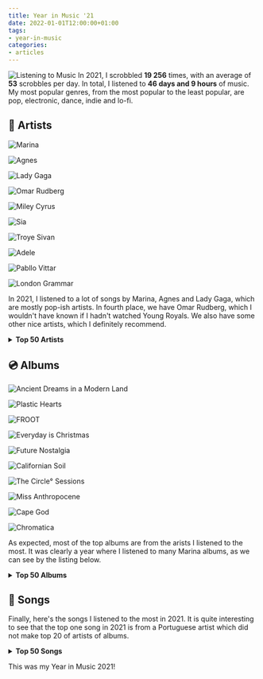 ```yaml
---
title: Year in Music '21
date: 2022-01-01T12:00:00+01:00
tags:
- year-in-music
categories:
- articles
---
```


<style>
img.cute-listener {
  max-width: 100px;
  margin-top: 0;
  margin-right: 1rem
}
</style>

![Listening to Music](https://cdn.hacdias.com/media/2021-05-cute-music.gif?class=right+pixelated+cute-listener) In 2021, I scrobbled **19 256** times, with an average of **53** scrobbles per day. In total, I listened to **46 days and 9 hours** of music. My most popular genres, from the most popular to the least popular, are pop, electronic, dance, indie and lo-fi.

<!--more-->

<style>
:root {
  --accent: #9d7dce;
}

.top-grid img {
  aspect-ratio: 1/1;
}

.logs .e {
  grid-template-columns: auto 12rem 7rem;
}
</style>


## 🎤 Artists

<div class='fg fw top-grid' style='grid-template-columns: repeat(5, 1fr)'>

![Marina](https://cdn.hacdias.com/media/b34e1316d8714c132d57f3b5b2eaa46207e1268b2bcb71fb0edbe9fd0b34233e.jpg?caption=false)

![Agnes](cdn:/d05c775ecf6d377a5717518abe2ff422b8081bc29da033d35d06750c40d5e06c?caption=false)

![Lady Gaga](cdn:/564353aa3658cb5d5917beb2df945fb35464d53a58cc3389d542e53039023c57?caption=false)

![Omar Rudberg](https://cdn.hacdias.com/media/4fa22c1d096db6f2866de6bb68ec284874a19d0552957fe382358fbab080be23.jpg?caption=false)

![Miley Cyrus](cdn:/2f1352eb634d0808eaed67ad3554361ba6c2e9e45c08383217cc8120b096468f?caption=false)

![Sia](https://cdn.hacdias.com/media/0fb36432aae072573df07ef4716da066dc423e7e8698a3061279f8c39377682a.jpg?caption=false)

![Troye Sivan](cdn:/a60fc741619d7f5b3b8f4e135ced8f77ae6e0273aa672cbd3e301aeb35e06ebc?caption=false)

![Adele](cdn:/bf725db556ab34574d3e1a752ceb2ffa1ecd68c585602c744c584c9da8aeee13?caption=false)

![Pabllo Vittar](cdn:/9fb7e64e92a94b1d9e61c1d20a5debd0cd83182b3372ee744ec64c33dbf56457?caption=false)

![London Grammar](cdn:/cf9cbe518b0630e628ea8ea2e48752dc165a9e9b12546b39488699e05728c4e1?caption=false)

</div>

In 2021, I listened to a lot of songs by Marina, Agnes and Lady Gaga, which are mostly pop-ish artists. In fourth place, we have Omar Rudberg, which I wouldn't have known if I hadn't watched Young Royals. We also have some other nice artists, which I definitely recommend.

<details>
  <summary>
    <strong>Top 50 Artists</strong>
  </summary>
  <div class='logs box'>
    <div class='e'>
      <div>Marina</div>
      <div>858 scrobbles</div>
    </div>
    <div class='e'>
      <div>Agnes</div>
      <div>469 scrobbles</div>
    </div>
    <div class='e'>
      <div>Lady Gaga</div>
      <div>460 scrobbles</div>
    </div>
    <div class='e'>
      <div>Omar Rudberg</div>
      <div>438 scrobbles</div>
    </div>
    <div class='e'>
      <div>Miley Cyrus</div>
      <div>342 scrobbles</div>
    </div>
    <div class='e'>
      <div>Sia</div>
      <div>336 scrobbles</div>
    </div>
    <div class='e'>
      <div>Troye Sivan</div>
      <div>297 scrobbles</div>
    </div>
    <div class='e'>
      <div>Adele</div>
      <div>233 scrobbles</div>
    </div>
    <div class='e'>
      <div>Pabllo Vittar</div>
      <div>214 scrobbles</div>
    </div>
    <div class='e'>
      <div>London Grammar</div>
      <div>185 scrobbles</div>
    </div>
    <div class='e'>
      <div>Bárbara Tinoco</div>
      <div>175 scrobbles</div>
    </div>
    <div class='e'>
      <div>Slayyyter</div>
      <div>164 scrobbles</div>
    </div>
    <div class='e'>
      <div>Allie X</div>
      <div>159 scrobbles</div>
    </div>
    <div class='e'>
      <div>Charli XCX</div>
      <div>159 scrobbles</div>
    </div>
    <div class='e'>
      <div>Grimes</div>
      <div>157 scrobbles</div>
    </div>
    <div class='e'>
      <div>Kim Petras</div>
      <div>152 scrobbles</div>
    </div>
    <div class='e'>
      <div>Dua Lipa</div>
      <div>142 scrobbles</div>
    </div>
    <div class='e'>
      <div>Alma</div>
      <div>129 scrobbles</div>
    </div>
    <div class='e'>
      <div>GALXARA</div>
      <div>128 scrobbles</div>
    </div>
    <div class='e'>
      <div>Blaya</div>
      <div>124 scrobbles</div>
    </div>
    <div class='e'>
      <div>MØ</div>
      <div>116 scrobbles</div>
    </div>
    <div class='e'>
      <div>Lana Del Rey</div>
      <div>114 scrobbles</div>
    </div>
    <div class='e'>
      <div>Alexandre Desplat</div>
      <div>112 scrobbles</div>
    </div>
    <div class='e'>
      <div>Bruno Mars</div>
      <div>109 scrobbles</div>
    </div>
    <div class='e'>
      <div>Amor Electro</div>
      <div>107 scrobbles</div>
    </div>
    <div class='e'>
      <div>Selena Gomez</div>
      <div>103 scrobbles</div>
    </div>
    <div class='e'>
      <div>Imagine Dragons</div>
      <div>95 scrobbles</div>
    </div>
    <div class='e'>
      <div>Coldplay</div>
      <div>92 scrobbles</div>
    </div>
    <div class='e'>
      <div>Pink Floyd</div>
      <div>91 scrobbles</div>
    </div>
    <div class='e'>
      <div>The xx</div>
      <div>88 scrobbles</div>
    </div>
    <div class='e'>
      <div>FO&O</div>
      <div>82 scrobbles</div>
    </div>
    <div class='e'>
      <div>Christine and the Queens</div>
      <div>80 scrobbles</div>
    </div>
    <div class='e'>
      <div>Olivia Rodrigo</div>
      <div>80 scrobbles</div>
    </div>
    <div class='e'>
      <div>RuPaul</div>
      <div>79 scrobbles</div>
    </div>
    <div class='e'>
      <div>Lil Nas X</div>
      <div>77 scrobbles</div>
    </div>
    <div class='e'>
      <div>Conan Gray</div>
      <div>75 scrobbles</div>
    </div>
    <div class='e'>
      <div>Måneskin</div>
      <div>75 scrobbles</div>
    </div>
    <div class='e'>
      <div>Luísa Sonza</div>
      <div>74 scrobbles</div>
    </div>
    <div class='e'>
      <div>Robyn</div>
      <div>74 scrobbles</div>
    </div>
    <div class='e'>
      <div>The Weeknd</div>
      <div>72 scrobbles</div>
    </div>
    <div class='e'>
      <div>Ellie Goulding</div>
      <div>71 scrobbles</div>
    </div>
    <div class='e'>
      <div>Elton John</div>
      <div>71 scrobbles</div>
    </div>
    <div class='e'>
      <div>Daði Freyr</div>
      <div>70 scrobbles</div>
    </div>
    <div class='e'>
      <div>Steps</div>
      <div>70 scrobbles</div>
    </div>
    <div class='e'>
      <div>Camila Cabello</div>
      <div>69 scrobbles</div>
    </div>
    <div class='e'>
      <div>Fernando Daniel</div>
      <div>69 scrobbles</div>
    </div>
    <div class='e'>
      <div>a.Rose</div>
      <div>67 scrobbles</div>
    </div>
    <div class='e'>
      <div>Tove Lo</div>
      <div>67 scrobbles</div>
    </div>
    <div class='e'>
      <div>Cutts</div>
      <div>65 scrobbles</div>
    </div>
  </div>
</details>

## 💿 Albums

<div class='fg fw top-grid' style='grid-template-columns: repeat(5, 1fr)'>

![Ancient Dreams in a Modern Land](cdn:/f7f5fba32e26f31e910eefa5fc5d49b4c7b6a8bd961c2e1e99e6157ce8b5908c?caption=false)

![Plastic Hearts](cdn:/3c571f324636667afd1549edb9f90e440e9feb1d9a34980dd470fc2fb44b0cc0?caption=false)

![FROOT](cdn:/f4ae984c7fbbd0029a2feb44607301910e34478ba6c410edf8434410f0587494?caption=false)

![Everyday is Christmas](cdn:/0ec7a2f355c06dc22a80e3f513a55c2cf1756e5c8ae4fc0d07ff84a49315ce65?caption=false)

![Future Nostalgia](cdn:/0baebd7071c50b9969c643379e9d2adce7e9b08e6053afc2c3c7ec3317503189?caption=false)

![Californian Soil](https://cdn.hacdias.com/media/986873255bb1f3827b41e6c6031ebd302b50f91ff97a9ee641161b28b7fe5a62.jpg?caption=false)

![The Circle° Sessions](cdn:/588cdc20ffd0fef164263ad74affab28f455dc349f07e6fabdfb04f086dc3045?caption=false)

![Miss Anthropocene](cdn:/7013d3c8ecad0307005b082b0a3dde810e11d43df2d7844be058c30e52d2e6dd?caption=false)

![Cape God](cdn:/6e645366be167154d1ed32ac4df9d7c6282eacc253cbccf8d1bfee655a622aa8?caption=false)

![Chromatica](cdn:/40dbc8987bece7eee4d48aa852f0a9062319b0f3102cae37a34a3501e071dd59?caption=false)

</div>

As expected, most of the top albums are from the arists I listened to the most. It was clearly a year where I listened to many Marina albums, as we can see by the listing below.

<details>
  <summary>
    <strong>Top 50 Albums</strong>
  </summary>
  <div class='logs box'>
    <div class='e'>
      <div>Ancient Dreams in a Modern Land</div>
      <div>Marina</div>
      <div>521 scrobbles</div>
    </div>
    <div class='e'>
      <div>Plastic Hearts</div>
      <div>Miley Cyrus</div>
      <div>206 scrobbles</div>
    </div>
    <div class='e'>
      <div>FROOT</div>
      <div>Marina</div>
      <div>202 scrobbles</div>
    </div>
    <div class='e'>
      <div>Everyday is Christmas (Deluxe Edition)</div>
      <div>Sia</div>
      <div>162 scrobbles</div>
    </div>
    <div class='e'>
      <div>Future Nostalgia</div>
      <div>Dua Lipa</div>
      <div>133 scrobbles</div>
    </div>
    <div class='e'>
      <div>Californian Soil</div>
      <div>London Grammar</div>
      <div>125 scrobbles</div>
    </div>
    <div class='e'>
      <div>The Circle° Sessions</div>
      <div>Agnes</div>
      <div>112 scrobbles</div>
    </div>
    <div class='e'>
      <div>Miss Anthropocene (Deluxe Edition)</div>
      <div>Grimes</div>
      <div>99 scrobbles</div>
    </div>
    <div class='e'>
      <div>Cape God</div>
      <div>Allie X</div>
      <div>97 scrobbles</div>
    </div>
    <div class='e'>
      <div>Chromatica</div>
      <div>Lady Gaga</div>
      <div>94 scrobbles</div>
    </div>
    <div class='e'>
      <div>Born to Die - The Paradise Edition</div>
      <div>Lana Del Rey</div>
      <div>92 scrobbles</div>
    </div>
    <div class='e'>
      <div>The Fame</div>
      <div>Lady Gaga</div>
      <div>88 scrobbles</div>
    </div>
    <div class='e'>
      <div>Bloom</div>
      <div>Troye Sivan</div>
      <div>86 scrobbles</div>
    </div>
    <div class='e'>
      <div>Alla Ba Ouff</div>
      <div>Omar Rudberg</div>
      <div>85 scrobbles</div>
    </div>
    <div class='e'>
      <div>FO&O</div>
      <div>FO&O</div>
      <div>82 scrobbles</div>
    </div>
    <div class='e'>
      <div>For the Throne (Music Inspired by the HBO Series Game of Thrones)</div>
      <div>game of thrones</div>
      <div>81 scrobbles</div>
    </div>
    <div class='e'>
      <div>Omar Covers</div>
      <div>Omar Rudberg</div>
      <div>81 scrobbles</div>
    </div>
    <div class='e'>
      <div>Ok</div>
      <div>Blaya</div>
      <div>80 scrobbles</div>
    </div>
    <div class='e'>
      <div>The Endless River</div>
      <div>Pink Floyd</div>
      <div>77 scrobbles</div>
    </div>
    <div class='e'>
      <div>Dum</div>
      <div>Omar Rudberg</div>
      <div>76 scrobbles</div>
    </div>
    <div class='e'>
      <div>Night Visions (Deluxe)</div>
      <div>Imagine Dragons</div>
      <div>75 scrobbles</div>
    </div>
    <div class='e'>
      <div>30</div>
      <div>Adele</div>
      <div>74 scrobbles</div>
    </div>
    <div class='e'>
      <div>Harry Potter and the Deathly Hallows, Pt. 1 (Original Motion Picture Soundtrack)</div>
      <div>Alexandre Desplat</div>
      <div>73 scrobbles</div>
    </div>
    <div class='e'>
      <div>MONTERO (Call Me by Your Name)</div>
      <div>Lil Nas X</div>
      <div>73 scrobbles</div>
    </div>
    <div class='e'>
      <div>It Takes A Fool To Remain Sane</div>
      <div>Omar Rudberg</div>
      <div>72 scrobbles</div>
    </div>
    <div class='e'>
      <div>People Watching</div>
      <div>Conan Gray</div>
      <div>70 scrobbles</div>
    </div>
    <div class='e'>
      <div>La Mesa</div>
      <div>Omar Rudberg</div>
      <div>70 scrobbles</div>
    </div>
    <div class='e'>
      <div>Camila</div>
      <div>Camila Cabello</div>
      <div>69 scrobbles</div>
    </div>
    <div class='e'>
      <div>DOCE 22</div>
      <div>Luísa Sonza</div>
      <div>69 scrobbles</div>
    </div>
    <div class='e'>
      <div>Can't Be Tamed</div>
      <div>Miley Cyrus</div>
      <div>68 scrobbles</div>
    </div>
    <div class='e'>
      <div>The Heart Wants What It Wants</div>
      <div>Selena Gomez</div>
      <div>68 scrobbles</div>
    </div>
    <div class='e'>
      <div>Batidão Tropical</div>
      <div>Pabllo Vittar</div>
      <div>67 scrobbles</div>
    </div>
    <div class='e'>
      <div>Clouds</div>
      <div>Slayyyter</div>
      <div>67 scrobbles</div>
    </div>
    <div class='e'>
      <div>I Miss The Days (feat. Party Pupils)</div>
      <div>GALXARA</div>
      <div>66 scrobbles</div>
    </div>
    <div class='e'>
      <div>good 4 u</div>
      <div>Olivia Rodrigo</div>
      <div>66 scrobbles</div>
    </div>
    <div class='e'>
      <div>Dance Love Pop (The Love Love Love Edition)</div>
      <div>Agnes</div>
      <div>65 scrobbles</div>
    </div>
    <div class='e'>
      <div>Honey</div>
      <div>Cutts</div>
      <div>65 scrobbles</div>
    </div>
    <div class='e'>
      <div>Warcry</div>
      <div>Elias</div>
      <div>64 scrobbles</div>
    </div>
    <div class='e'>
      <div>The London Sessions</div>
      <div>Tiësto</div>
      <div>64 scrobbles</div>
    </div>
    <div class='e'>
      <div>24 Hours</div>
      <div>Agnes</div>
      <div>62 scrobbles</div>
    </div>
    <div class='e'>
      <div>10 Years</div>
      <div>Daði Freyr</div>
      <div>61 scrobbles</div>
    </div>
    <div class='e'>
      <div>Loving Nobody</div>
      <div>GALXARA</div>
      <div>61 scrobbles</div>
    </div>
    <div class='e'>
      <div>Goodlife</div>
      <div>Agnes</div>
      <div>60 scrobbles</div>
    </div>
    <div class='e'>
      <div>Fingers Crossed</div>
      <div>Agnes</div>
      <div>59 scrobbles</div>
    </div>
    <div class='e'>
      <div>Il ballo della vita</div>
      <div>Måneskin</div>
      <div>58 scrobbles</div>
    </div>
    <div class='e'>
      <div>TRXYE</div>
      <div>Troye Sivan</div>
      <div>58 scrobbles</div>
    </div>
    <div class='e'>
      <div>Have U Seen Her?</div>
      <div>Alma</div>
      <div>57 scrobbles</div>
    </div>
    <div class='e'>
      <div>Desalinhados</div>
      <div>Bárbara Tinoco</div>
      <div>57 scrobbles</div>
    </div>
    <div class='e'>
      <div>Outras Línguas</div>
      <div>Bárbara Tinoco</div>
      <div>57 scrobbles</div>
    </div>
  </div>
</details>

## 🎵 Songs

Finally, here's the songs I listened to the most in 2021. It is quite interesting to see that the top one song in 2021 is from a Portuguese artist which did not make top 20 of artists of albums.

<details>
  <summary>
    <strong>Top 50 Songs</strong>
  </summary>
  <div class='logs box'>
    <div class='e'>
      <div>Ok</div>
      <div>Blaya</div>
      <div>96 scrobbles</div>
    </div>
    <div class='e'>
      <div>Alla Ba Ouff</div>
      <div>Omar Rudberg</div>
      <div>85 scrobbles</div>
    </div>
    <div class='e'>
      <div>Man's World</div>
      <div>Marina</div>
      <div>82 scrobbles</div>
    </div>
    <div class='e'>
      <div>Hurt Like We Did</div>
      <div>FO&O</div>
      <div>81 scrobbles</div>
    </div>
    <div class='e'>
      <div>I'm a Ruin</div>
      <div>Marina</div>
      <div>79 scrobbles</div>
    </div>
    <div class='e'>
      <div>Ancient Dreams in a Modern Land</div>
      <div>Marina</div>
      <div>77 scrobbles</div>
    </div>
    <div class='e'>
      <div>good 4 u</div>
      <div>Olivia Rodrigo</div>
      <div>77 scrobbles</div>
    </div>
    <div class='e'>
      <div>Dum</div>
      <div>Omar Rudberg</div>
      <div>76 scrobbles</div>
    </div>
    <div class='e'>
      <div>Remember</div>
      <div>Omar Rudberg</div>
      <div>75 scrobbles</div>
    </div>
    <div class='e'>
      <div>Fingers Crossed</div>
      <div>Agnes</div>
      <div>74 scrobbles</div>
    </div>
    <div class='e'>
      <div>MONTERO (Call Me by Your Name)</div>
      <div>Lil Nas X</div>
      <div>74 scrobbles</div>
    </div>
    <div class='e'>
      <div>MODO TURBO</div>
      <div>Luísa Sonza</div>
      <div>74 scrobbles</div>
    </div>
    <div class='e'>
      <div>Purge the Poison</div>
      <div>Marina</div>
      <div>73 scrobbles</div>
    </div>
    <div class='e'>
      <div>It Takes A Fool To Remain Sane</div>
      <div>Omar Rudberg</div>
      <div>73 scrobbles</div>
    </div>
    <div class='e'>
      <div>24 Hours</div>
      <div>Agnes</div>
      <div>72 scrobbles</div>
    </div>
    <div class='e'>
      <div>People Watching</div>
      <div>Conan Gray</div>
      <div>71 scrobbles</div>
    </div>
    <div class='e'>
      <div>Pandora's Box</div>
      <div>Marina</div>
      <div>71 scrobbles</div>
    </div>
    <div class='e'>
      <div>La Mesa</div>
      <div>Omar Rudberg</div>
      <div>70 scrobbles</div>
    </div>
    <div class='e'>
      <div>The Heart Wants What It Wants</div>
      <div>Selena Gomez</div>
      <div>70 scrobbles</div>
    </div>
    <div class='e'>
      <div>Never Be the Same</div>
      <div>Camila Cabello</div>
      <div>69 scrobbles</div>
    </div>
    <div class='e'>
      <div>IDORU</div>
      <div>Grimes</div>
      <div>68 scrobbles</div>
    </div>
    <div class='e'>
      <div>Clouds</div>
      <div>Slayyyter</div>
      <div>67 scrobbles</div>
    </div>
    <div class='e'>
      <div>I Miss The Days (feat. Party Pupils)</div>
      <div>GALXARA</div>
      <div>66 scrobbles</div>
    </div>
    <div class='e'>
      <div>Venus Fly Trap</div>
      <div>Marina</div>
      <div>66 scrobbles</div>
    </div>
    <div class='e'>
      <div>Honey</div>
      <div>Cutts</div>
      <div>65 scrobbles</div>
    </div>
    <div class='e'>
      <div>I Love You But I Love Me More</div>
      <div>Marina</div>
      <div>65 scrobbles</div>
    </div>
    <div class='e'>
      <div>Revolution</div>
      <div>Elias</div>
      <div>64 scrobbles</div>
    </div>
    <div class='e'>
      <div>Highly Emotional People</div>
      <div>Marina</div>
      <div>64 scrobbles</div>
    </div>
    <div class='e'>
      <div>Round & Round</div>
      <div>Tiësto</div>
      <div>64 scrobbles</div>
    </div>
    <div class='e'>
      <div>Savages</div>
      <div>Marina</div>
      <div>63 scrobbles</div>
    </div>
    <div class='e'>
      <div>Goodlife</div>
      <div>Agnes</div>
      <div>62 scrobbles</div>
    </div>
    <div class='e'>
      <div>Lose Your Head</div>
      <div>London Grammar</div>
      <div>62 scrobbles</div>
    </div>
    <div class='e'>
      <div>10 Years</div>
      <div>Daði Freyr</div>
      <div>61 scrobbles</div>
    </div>
    <div class='e'>
      <div>Loving Nobody</div>
      <div>GALXARA</div>
      <div>61 scrobbles</div>
    </div>
    <div class='e'>
      <div>Torna a casa</div>
      <div>Måneskin</div>
      <div>59 scrobbles</div>
    </div>
    <div class='e'>
      <div>Can't Be Tamed</div>
      <div>Miley Cyrus</div>
      <div>59 scrobbles</div>
    </div>
    <div class='e'>
      <div>Bang Bang</div>
      <div>Pabllo Vittar</div>
      <div>59 scrobbles</div>
    </div>
    <div class='e'>
      <div>Release Me</div>
      <div>Agnes</div>
      <div>58 scrobbles</div>
    </div>
    <div class='e'>
      <div>Good Ones</div>
      <div>Charli XCX</div>
      <div>58 scrobbles</div>
    </div>
    <div class='e'>
      <div>Fingers Crossed - The Circle° Sessions</div>
      <div>Agnes</div>
      <div>57 scrobbles</div>
    </div>
    <div class='e'>
      <div>Madame X</div>
      <div>Allie X</div>
      <div>57 scrobbles</div>
    </div>
    <div class='e'>
      <div>Devia ir (versão da Bárbara)</div>
      <div>Bárbara Tinoco</div>
      <div>57 scrobbles</div>
    </div>
    <div class='e'>
      <div>Outras Línguas</div>
      <div>Bárbara Tinoco</div>
      <div>57 scrobbles</div>
    </div>
    <div class='e'>
      <div>Future Starts Now</div>
      <div>Kim Petras</div>
      <div>57 scrobbles</div>
    </div>
    <div class='e'>
      <div>Immortal</div>
      <div>Marina</div>
      <div>56 scrobbles</div>
    </div>
    <div class='e'>
      <div>24 Hours - The Circle° Sessions</div>
      <div>Agnes</div>
      <div>55 scrobbles</div>
    </div>
    <div class='e'>
      <div>Je Me Casse</div>
      <div>Destiny</div>
      <div>55 scrobbles</div>
    </div>
    <div class='e'>
      <div>About Love - From The Netflix Film “To All The Boys: P.S. I Still Love You”</div>
      <div>Marina</div>
      <div>55 scrobbles</div>
    </div>
    <div class='e'>
      <div>Triste com T</div>
      <div>Pabllo Vittar</div>
      <div>55 scrobbles</div>
    </div>
  </div>
</details>

This was my Year in Music 2021!

